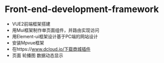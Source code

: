 # Front-end-development-framework
* VUE2前端框架搭建
* 用Mui框架制作单页面组件，并路由实现访问
* 用Element-ui框架设计基于PC端的网站设计
* 安装Mpvue框架
* 在https://www.dcloud.io/下载商城插件
* 页面 轮播图 数据动态显示
